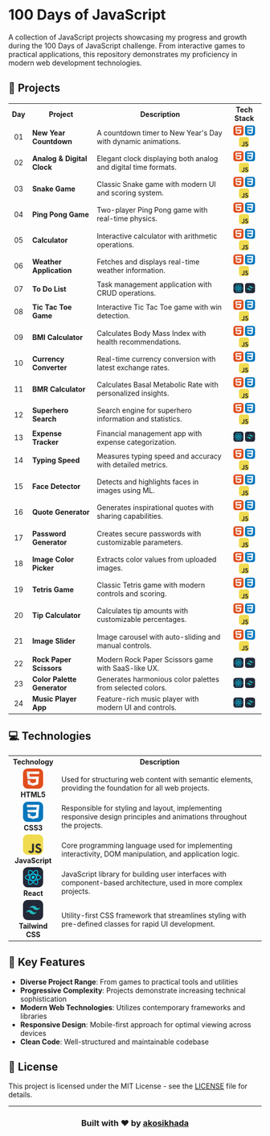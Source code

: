 # 100 Days of JavaScript

A collection of JavaScript projects showcasing my progress and growth during the 100 Days of JavaScript challenge. From interactive games to practical applications, this repository demonstrates my proficiency in modern web development technologies.

## 📂 Projects

<div align="left">
  <table>
    <tr>
      <th>Day</th>
      <th>Project</th>
      <th>Description</th>
      <th>Tech Stack</th>
    </tr>
    <tr>
      <td align="center">01</td>
      <td><strong>New Year Countdown</strong></td>
      <td>A countdown timer to New Year's Day with dynamic animations.</td>
      <td align="center">
        <img src="assets/html.png" width="20"> 
        <img src="assets/css.png" width="20"> 
        <img src="assets/js.png" width="20">
      </td>
    </tr>
    <tr>
      <td align="center">02</td>
      <td><strong>Analog & Digital Clock</strong></td>
      <td>Elegant clock displaying both analog and digital time formats.</td>
      <td align="center">
        <img src="assets/html.png" width="20"> 
        <img src="assets/css.png" width="20"> 
        <img src="assets/js.png" width="20">
      </td>
    </tr>
    <tr>
      <td align="center">03</td>
      <td><strong>Snake Game</strong></td>
      <td>Classic Snake game with modern UI and scoring system.</td>
      <td align="center">
        <img src="assets/html.png" width="20"> 
        <img src="assets/css.png" width="20"> 
        <img src="assets/js.png" width="20">
      </td>
    </tr>
    <tr>
      <td align="center">04</td>
      <td><strong>Ping Pong Game</strong></td>
      <td>Two-player Ping Pong game with real-time physics.</td>
      <td align="center">
        <img src="assets/html.png" width="20"> 
        <img src="assets/css.png" width="20"> 
        <img src="assets/js.png" width="20">
      </td>
    </tr>
    <tr>
      <td align="center">05</td>
      <td><strong>Calculator</strong></td>
      <td>Interactive calculator with arithmetic operations.</td>
      <td align="center">
        <img src="assets/html.png" width="20"> 
        <img src="assets/css.png" width="20"> 
        <img src="assets/js.png" width="20">
      </td>
    </tr>
    <tr>
      <td align="center">06</td>
      <td><strong>Weather Application</strong></td>
      <td>Fetches and displays real-time weather information.</td>
      <td align="center">
        <img src="assets/html.png" width="20"> 
        <img src="assets/css.png" width="20"> 
        <img src="assets/js.png" width="20">
      </td>
    </tr>
    <tr>
      <td align="center">07</td>
      <td><strong>To Do List</strong></td>
      <td>Task management application with CRUD operations.</td>
      <td align="center">
        <img src="assets/react.png" width="20"> 
        <img src="assets/tailwind.png" width="20">
      </td>
    </tr>
    <tr>
      <td align="center">08</td>
      <td><strong>Tic Tac Toe Game</strong></td>
      <td>Interactive Tic Tac Toe game with win detection.</td>
      <td align="center">
        <img src="assets/html.png" width="20"> 
        <img src="assets/css.png" width="20"> 
        <img src="assets/js.png" width="20">
      </td>
    </tr>
    <tr>
      <td align="center">09</td>
      <td><strong>BMI Calculator</strong></td>
      <td>Calculates Body Mass Index with health recommendations.</td>
      <td align="center">
        <img src="assets/html.png" width="20"> 
        <img src="assets/css.png" width="20"> 
        <img src="assets/js.png" width="20">
      </td>
    </tr>
    <tr>
      <td align="center">10</td>
      <td><strong>Currency Converter</strong></td>
      <td>Real-time currency conversion with latest exchange rates.</td>
      <td align="center">
        <img src="assets/html.png" width="20"> 
        <img src="assets/css.png" width="20"> 
        <img src="assets/js.png" width="20">
      </td>
    </tr>
    <tr>
      <td align="center">11</td>
      <td><strong>BMR Calculator</strong></td>
      <td>Calculates Basal Metabolic Rate with personalized insights.</td>
      <td align="center">
        <img src="assets/html.png" width="20"> 
        <img src="assets/css.png" width="20"> 
        <img src="assets/js.png" width="20">
      </td>
    </tr>
    <tr>
      <td align="center">12</td>
      <td><strong>Superhero Search</strong></td>
      <td>Search engine for superhero information and statistics.</td>
      <td align="center">
        <img src="assets/html.png" width="20"> 
        <img src="assets/css.png" width="20"> 
        <img src="assets/js.png" width="20">
      </td>
    </tr>
    <tr>
      <td align="center">13</td>
      <td><strong>Expense Tracker</strong></td>
      <td>Financial management app with expense categorization.</td>
      <td align="center">
        <img src="assets/react.png" width="20"> 
        <img src="assets/tailwind.png" width="20">
      </td>
    </tr>
    <tr>
      <td align="center">14</td>
      <td><strong>Typing Speed</strong></td>
      <td>Measures typing speed and accuracy with detailed metrics.</td>
      <td align="center">
        <img src="assets/html.png" width="20"> 
        <img src="assets/css.png" width="20"> 
        <img src="assets/js.png" width="20">
      </td>
    </tr>
    <tr>
      <td align="center">15</td>
      <td><strong>Face Detector</strong></td>
      <td>Detects and highlights faces in images using ML.</td>
      <td align="center">
        <img src="assets/html.png" width="20"> 
        <img src="assets/css.png" width="20"> 
        <img src="assets/js.png" width="20">
      </td>
    </tr>
    <tr>
      <td align="center">16</td>
      <td><strong>Quote Generator</strong></td>
      <td>Generates inspirational quotes with sharing capabilities.</td>
      <td align="center">
        <img src="assets/html.png" width="20"> 
        <img src="assets/css.png" width="20"> 
        <img src="assets/js.png" width="20">
      </td>
    </tr>
    <tr>
      <td align="center">17</td>
      <td><strong>Password Generator</strong></td>
      <td>Creates secure passwords with customizable parameters.</td>
      <td align="center">
        <img src="assets/html.png" width="20"> 
        <img src="assets/css.png" width="20"> 
        <img src="assets/js.png" width="20">
      </td>
    </tr>
    <tr>
      <td align="center">18</td>
      <td><strong>Image Color Picker</strong></td>
      <td>Extracts color values from uploaded images.</td>
      <td align="center">
        <img src="assets/html.png" width="20"> 
        <img src="assets/css.png" width="20"> 
        <img src="assets/js.png" width="20">
      </td>
    </tr>
    <tr>
      <td align="center">19</td>
      <td><strong>Tetris Game</strong></td>
      <td>Classic Tetris game with modern controls and scoring.</td>
      <td align="center">
        <img src="assets/html.png" width="20"> 
        <img src="assets/css.png" width="20"> 
        <img src="assets/js.png" width="20">
      </td>
    </tr>
    <tr>
      <td align="center">20</td>
      <td><strong>Tip Calculator</strong></td>
      <td>Calculates tip amounts with customizable percentages.</td>
      <td align="center">
        <img src="assets/html.png" width="20"> 
        <img src="assets/css.png" width="20"> 
        <img src="assets/js.png" width="20">
      </td>
    </tr>
    <tr>
      <td align="center">21</td>
      <td><strong>Image Slider</strong></td>
      <td>Image carousel with auto-sliding and manual controls.</td>
      <td align="center">
        <img src="assets/html.png" width="20"> 
        <img src="assets/css.png" width="20"> 
        <img src="assets/js.png" width="20">
      </td>
    </tr>
    <tr>
      <td align="center">22</td>
      <td><strong>Rock Paper Scissors</strong></td>
      <td>Modern Rock Paper Scissors game with SaaS-like UX.</td>
      <td align="center">
        <img src="assets/react.png" width="20"> 
        <img src="assets/tailwind.png" width="20">
      </td>
    </tr>
    <tr>
      <td align="center">23</td>
      <td><strong>Color Palette Generator</strong></td>
      <td>Generates harmonious color palettes from selected colors.</td>
      <td align="center">
        <img src="assets/react.png" width="20"> 
        <img src="assets/tailwind.png" width="20">
      </td>
    </tr>
    <tr>
      <td align="center">24</td>
      <td><strong>Music Player App</strong></td>
      <td>Feature-rich music player with modern UI and controls.</td>
      <td align="center">
        <img src="assets/react.png" width="20"> 
        <img src="assets/tailwind.png" width="20">
      </td>
    </tr>
  </table>
</div>

## 💻 Technologies

<div align="left">
  <table>
    <tr>
      <th>Technology</th>
      <th>Description</th>
    </tr>
    <tr>
      <td align="center">
        <img src="assets/html.png" alt="HTML" title="HTML" width="40" height="40"><br>
        <strong>HTML5</strong>
      </td>
      <td>Used for structuring web content with semantic elements, providing the foundation for all web projects.</td>
    </tr>
    <tr>
      <td align="center">
        <img src="assets/css.png" alt="CSS" title="CSS" width="40" height="40"><br>
        <strong>CSS3</strong>
      </td>
      <td>Responsible for styling and layout, implementing responsive design principles and animations throughout the projects.</td>
    </tr>
    <tr>
      <td align="center">
        <img src="assets/js.png" alt="JavaScript" title="JavaScript" width="40" height="40"><br>
        <strong>JavaScript</strong>
      </td>
      <td>Core programming language used for implementing interactivity, DOM manipulation, and application logic.</td>
    </tr>
    <tr>
      <td align="center">
        <img src="assets/react.png" alt="React" title="React" width="40" height="40"><br>
        <strong>React</strong>
      </td>
      <td>JavaScript library for building user interfaces with component-based architecture, used in more complex projects.</td>
    </tr>
    <tr>
      <td align="center">
        <img src="assets/tailwind.png" alt="Tailwind CSS" title="Tailwind CSS" width="40" height="40"><br>
        <strong>Tailwind CSS</strong>
      </td>
      <td>Utility-first CSS framework that streamlines styling with pre-defined classes for rapid UI development.</td>
    </tr>
  </table>
</div>

## 🌟 Key Features

- **Diverse Project Range**: From games to practical tools and utilities
- **Progressive Complexity**: Projects demonstrate increasing technical sophistication
- **Modern Web Technologies**: Utilizes contemporary frameworks and libraries
- **Responsive Design**: Mobile-first approach for optimal viewing across devices
- **Clean Code**: Well-structured and maintainable codebase

## 📝 License

This project is licensed under the MIT License - see the [LICENSE](LICENSE) file for details.

---

<div align="center">
  <h3>Built with ❤️ by <a href="https://github.com/akosikhada">akosikhada</a></h3>
</div>
